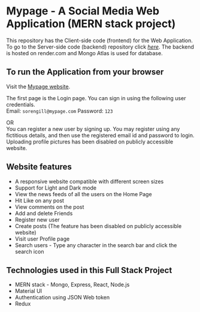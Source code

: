 # Mypage - A Social Media Web Application (MERN stack project)

This repository has the Client-side code (frontend) for the Web Application. To go to the Server-side code (backend) repository click _[here](https://github.com/smagarwal/s_media_mern_backend)_. The backend is hosted on render.com and Mongo Atlas is used for database.

## To run the Application from your browser

Visit the [Mypage website](https://mern-frontend.pages.dev/).

The first page is the Login page. You can sign in using the following user credentials.\
Email: `sorengill@mypage.com`
Password: `123`

OR\
You can register a new user by signing up. You may register using any fictitious details, and then use the registered email id and password to login.\
Uploading profile pictures has been disabled on publicly accessible website.

## Website features

* A responsive website compatible with different screen sizes
* Support for Light and Dark mode
* View the news feeds of all the users on the Home Page
* Hit Like on any post
* View comments on the post
* Add and delete Friends
* Register new user
* Create posts (The feature has been disabled on publicly accessible website)
* Visit user Profile page
* Search users - Type any character in the search bar and click the search icon

## Technologies used in this Full Stack Project

* MERN stack - Mongo, Express, React, Node.js
* Material UI
* Authentication using JSON Web token
* Redux








